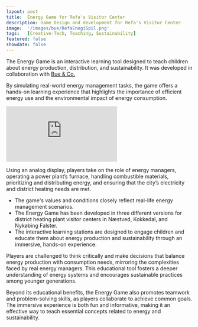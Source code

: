 ```yaml
---
layout: post
title:  Energy Game for Refa's Visitor Center
description: Game Design and development for Refa's Visitor Center
image:  '/images/bue/RefaEnegiSpil.png'
tags:   [Creative-Tech, Teaching, Sustainability]
featured: false
showdate: false
---
```



The Energy Game is an interactive learning tool designed to teach children about energy production, distribution, and sustainability. It was developed in collaboration with [Bue & Co.](https://www.bueogco.dk/) 

By simulating real-world energy management tasks, the game offers a hands-on learning experience that highlights the importance of efficient energy use and the environmental impact of energy consumption.

<p><iframe src="https://drive.google.com/file/d/1-tIzdk3gtW7csvDZ-uhkM5O4kx0oQNCY/preview" allow="autoplay; encrypted-media" frameborder="0" allowfullscreen></iframe></p>

Using an analog display, players take on the role of energy managers, operating a power plant’s furnace, handling combustible materials, prioritizing and distributing energy, and ensuring that the city’s electricity and district heating needs are met.

- The game's values and conditions closely reflect real-life energy management scenarios.
- The Energy Game has been developed in three different versions for district heating plant visitor centers in Næstved, Kokkedal, and Nykøbing Falster.
- The interactive learning stations are designed to engage children and educate them about energy production and sustainability through an immersive, hands-on experience.

Players are challenged to think critically and make decisions that balance energy production with consumption needs, mirroring the complexities faced by real energy managers. This educational tool fosters a deeper understanding of energy systems and encourages sustainable practices among younger generations.

Beyond its educational benefits, the Energy Game also promotes teamwork and problem-solving skills, as players collaborate to achieve common goals. The immersive experience is both fun and informative, making it an effective way to teach essential concepts related to energy and sustainability.



